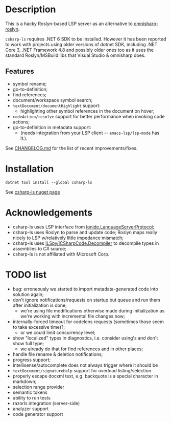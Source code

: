 # Description
This is a hacky Roslyn-based LSP server as an alternative to 
[omnisharp-roslyn](https://github.com/OmniSharp/omnisharp-roslyn).

`csharp-ls` requires .NET 6 SDK to be installed. However it has been reported 
to work with projects using older versions of dotnet SDK, including .NET Core 3, 
.NET Framework 4.8 and possibly older ones too as it uses the standard
Roslyn/MSBuild libs that Visual Studio & omnisharp does.

## Features
- symbol rename;
- go-to-definition;
- find references;
- document/workspace symbol search;
- `textDocument/documentHighlight` support:
  - highlighting other symbol references in the document on hover;
- `codeAction/resolve` support for better performance when invoking code actions;
- go-to-definition in metadata support:
  - (needs integration from your LSP client -- `emacs-lsp/lsp-mode` has it.).

See [CHANGELOG.md](CHANGELOG.md) for the list of recent improvements/fixes.

# Installation
`dotnet tool install --global csharp-ls`

See [csharp-ls nuget page](https://www.nuget.org/packages/csharp-ls/)

# Acknowledgements
- csharp-ls uses LSP interface from [Ionide.LanguageServerProtocol](https://github.com/ionide/LanguageServerProtocol);
- csharp-ls uses Roslyn to parse and update code; Roslyn maps really nicely to LSP w/relatively little impedance mismatch;
- csharp-ls uses [ILSpy/ICSharpCode.Decompiler](https://github.com/icsharpcode/ILSpy) to decompile types in assemblies to C# source;
- csharp-ls is not affiliated with Microsoft Corp.

# TODO list
 - bug: erroneously we started to import metadata-generated code into solution again;
 - don't ignore notifications/requests on startup but queue and run them after initialization is done;
   - we're using file modifications otherwise made during initialization as we're working with incremental file changes now;
 - internally-forced timeout for codelens requests (sometimes those seem to take excessive time)?;
   - or we could limit concurrency level;
 - show "localized" types in diagnostics, i.e. consider using's and don't show full type;
   - we already do that for find references and in other places;
 - handle file rename & deletion notifications;
 - progress support;
 - intellisense/autocomplete does not always trigger where it should be
 - `textDocument/signatureHelp` support for overload listing/selection
 - properly escape docxml text, e.g. backquote is a special character in markdown;
 - selection range provider
 - semantic tokens
 - ability to run tests
 - razorls integration (server-side)
 - analyzer support
 - code generator support
